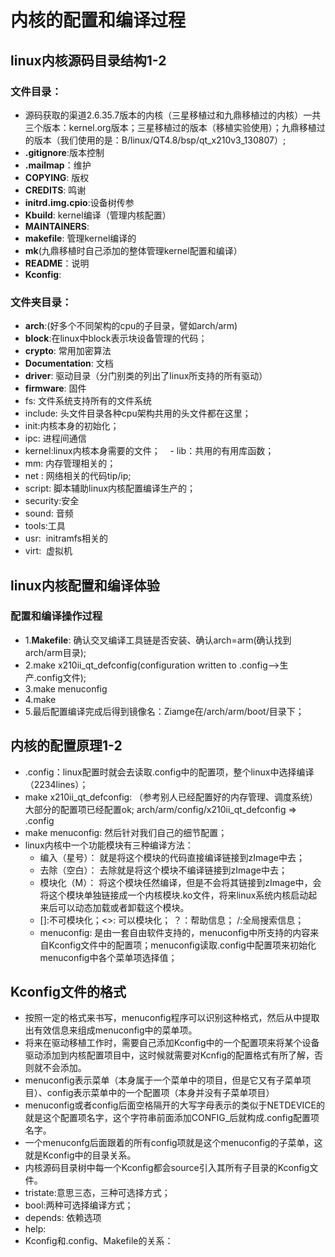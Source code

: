 # 内核的配置和编译过程  
## linux内核源码目录结构1-2  
### 文件目录：  
  - 源码获取的渠道2.6.35.7版本的内核（三星移植过和九鼎移植过的内核）一共三个版本：kernel.org版本；三星移植过的版本（移植实验使用）；九鼎移植过的版本（我们使用的是：B/linux/QT4.8/bsp/qt_x210v3_130807）;  
  - **.gitignore**:版本控制  
  - **.mailmap**：维护  
  - **COPYING**: 版权  
  - **CREDITS**: 鸣谢  
  - **initrd.img.cpio**:设备树传参  
  - **Kbuild**: kernel编译（管理内核配置）  
  - **MAINTAINERS**:   
  - **makefile**: 管理kernel编译的  
  - **mk**(九鼎移植时自己添加的整体管理kernel配置和编译）  
  - **README**：说明  
  - **Kconfig**: 
  
### 文件夹目录：  
  - **arch**:(好多个不同架构的cpu的子目录，譬如arch/arm)  
  - **block**:在linux中block表示块设备管理的代码；  
  - **crypto**: 常用加密算法      
  - **Documentation**: 文档    
  - **driver**: 驱动目录（分门别类的列出了linux所支持的所有驱动）  
  - **firmware**: 固件    
  - fs: 文件系统支持所有的文件系统    
  - include: 头文件目录各种cpu架构共用的头文件都在这里；    
  - init:内核本身的初始化；     
  - ipc: 进程间通信    
  - kernel:linux内核本身需要的文件；      
  - lib：共用的有用库函数；    
  - mm: 内存管理相关的；    
  - net : 网络相关的代码tip/ip;    
  - script: 脚本辅助linux内核配置编译生产的；  
  - security:安全  
  - sound: 音频  
  - tools:工具  
  - usr:  initramfs相关的
  - virt:  虚拟机
   
## linux内核配置和编译体验   
### 配置和编译操作过程  
  - 1.**Makefile**: 确认交叉编译工具链是否安装、确认arch=arm(确认找到arch/arm目录);    
  - 2.make x210ii_qt_defconfig(configuration written to .config-->生产.config文件);        
  - 3.make menuconfig  
  - 4.make  
  - 5.最后配置编译完成后得到镜像名：Ziamge在/arch/arm/boot/目录下；  
## 内核的配置原理1-2  
  - .config：linux配置时就会去读取.config中的配置项，整个linux中选择编译（2234lines）；    
  - make x210ii_qt_defconfig: （参考别人已经配置好的内存管理、调度系统）大部分的配置项已经配置ok; arch/arm/config/x210ii_qt_defconfig =>   .config   
  - make menuconfig: 然后针对我们自己的细节配置；     
  - linux内核中一个功能模块有三种编译方法：  
    - 编入（星号）： 就是将这个模块的代码直接编译链接到zImage中去；  
    - 去除（空白）： 去除就是将这个模块不编译链接到zImage中去；  
    - 模块化（M）： 将这个模块任然编译，但是不会将其链接到zImage中，会将这个模块单独链接成一个内核模块.ko文件，将来linux系统内核启动起来后可以动态加载或者卸载这个模块。  
    - []:不可模块化；<>: 可以模块化； ？：帮助信息； /:全局搜索信息；
    - menuconfig: 是由一套自由软件支持的，menuconfig中所支持的内容来自Kconfig文件中的配置项；menuconfig读取.config中配置项来初始化menuconfig中各个菜单项选择值；  

## Kconfig文件的格式
  - 按照一定的格式来书写，menuconfig程序可以识别这种格式，然后从中提取出有效信息来组成menuconfig中的菜单项。  
  - 将来在驱动移植工作时，需要自己添加Kconfig中的一个配置项来将某个设备驱动添加到内核配置项目中，这时候就需要对Kcnfig的配置格式有所了解，否则就不会添加。  
  - menuconfig表示菜单（本身属于一个菜单中的项目，但是它又有子菜单项目）、config表示菜单中的一个配置项（本身并没有子菜单项目）   
  - menuconfig或者config后面空格隔开的大写字母表示的类似于NETDEVICE的就是这个配置项名字，这个字符串前面添加CONFIG_后就构成.config配置项名字。    
  - 一个menuconfg后面跟着的所有config项就是这个menuconfig的子菜单，这就是Kconfig中的目录关系。      
  - 内核源码目录树中每一个Kconfig都会source引入其所有子目录的Kconfig文件。    
  - tristate:意思三态，三种可选择方式；  
  - bool:两种可选择编译方式；    
  - depends: 依赖选项  
  - help:  
  - Kconfig和.config、Makefile的关系：  
